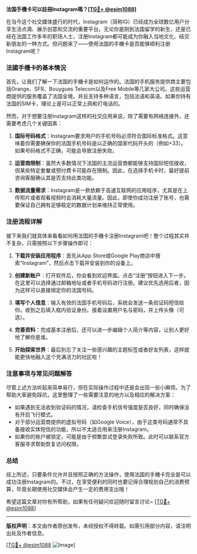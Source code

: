 **法国手機卡可以註冊Instagram嗎？[[TG💪+ @esim1088](https://t.me/s/esim1088)]**

在当今这个社交媒体盛行的时代，Instagram（简称IG）已经成为全球数亿用户分享生活点滴、展示创意和交流的重要平台。无论你是刚到法国留学的新生，还是已经在法国工作多年的职场人士，注册Instagram都可能成为你融入当地文化、结交新朋友的一种方式。但问题来了——使用法国的手機卡是否能够顺利注册Instagram呢？

### 法國手機卡的基本情況

首先，让我们了解一下法国的手機卡是如何运作的。法国的手机服务提供商主要包括Orange、SFR、Bouygues Telecom以及Free Mobile等几家大公司。这些运营商提供的服务覆盖了法国全境，并且支持多种语言，包括法语和英语。如果你持有法国的SIM卡，理论上是可以正常上网和打电话的。

然而，对于想要注册Instagram这样的社交应用来说，除了需要有网络连接外，还需要考虑几个关键因素：

1. **国际号码格式**：Instagram要求用户的手机号码必须符合国际标准格式。这意味着你需要确保你的法国手机号码是以正确的国家代码开头的（例如+33）。如果号码格式不正确，可能会导致注册失败。

2. **运营商限制**：虽然大多数情况下法国的主流运营商都能够支持国际短信接收，但某些特定套餐或预付费卡可能存在限制。因此，在选择手机卡时，最好提前咨询客服确认其是否支持此类功能。

3. **数据流量需求**：Instagram是一款依赖于高速互联网的应用程序，尤其是在上传照片或者观看视频时会消耗大量流量。因此，即使你成功注册了账号，也需要保证自己拥有足够稳定的数据计划来维持正常使用。

### 注册流程详解

接下来我们就具体来看看如何用法国的手機卡注册Instagram吧！整个过程其实并不复杂，只需按照以下步骤操作即可：

1. **下载并安装应用程序**：首先从App Store或Google Play商店中搜索“Instagram”，然后点击下载并安装到你的设备上。

2. **创建新账户**：打开软件后，你会看到欢迎界面。点击“注册”按钮进入下一步。在这里可以选择通过邮箱地址或者手机号码进行注册。建议优先选用后者，因为这样可以直接绑定你的法国号码。

3. **填写个人信息**：输入有效的法国手机号码后，系统会发送一条验证码短信给你。收到之后填入框内验证身份。接着设置用户名与密码，并上传头像（可选）。

4. **完善资料**：完成基本注册后，还可以进一步编辑个人简介等内容，让别人更好地了解你是谁。

5. **开始探索世界**：最后别忘了关注一些感兴趣的主题标签或者好友列表，这样就能更快地融入这个充满活力的社区啦！

### 注意事项与常见问题解答

尽管上述方法听起来简单易行，但在实际操作过程中还是会出现一些小麻烦。为了帮助大家避免踩坑，这里整理了一些需要注意的地方以及相应的解决方案：

- 如果遇到无法收到验证码的情况，请检查手机信号强度是否良好，同时确保没有开启飞行模式。
- 对于部分运营商提供的虚拟号码（如Google Voice），由于这类号码通常不具备接收实体短信的功能，所以不太适合用来注册Instagram。
- 如果你的账户被锁定，可能是由于频繁尝试登录失败所致。此时可以联系官方客服寻求帮助恢复访问权限。

### 总结

综上所述，只要条件允许并且按照正确的方法操作，使用法国的手機卡完全是可以成功注册Instagram的。不过，在享受便利的同时也要记得合理规划自己的消费预算，毕竟长期使用社交媒体会产生一定的费用支出哦！

希望这篇文章对你有所帮助，如果有任何疑问欢迎随时留言讨论~ [[TG💪+ @esim1088](https://t.me/s/esim1088)] 

---

**版权声明**：本文由作者原创发布，未经授权不得转载。如需引用部分内容，请注明出处及作者信息。  

[[TG💪+ @esim1088](https://t.me/s/esim1088) ![Image](https://i.postimg.cc/4NQfJmqS/Snipaste-2025-05-13-00-14-12.png)]